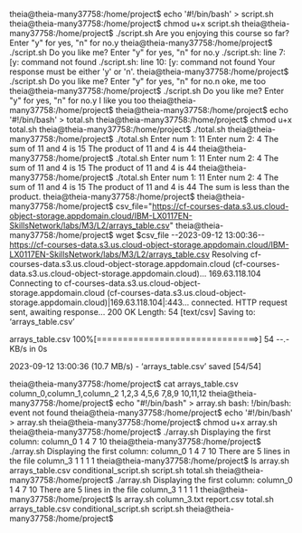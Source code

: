 theia@theia-many37758:/home/project$ echo '#!/bin/bash' > script.sh
theia@theia-many37758:/home/project$ chmod u+x script.sh
theia@theia-many37758:/home/project$ ./script.sh
Are you enjoying this course so far?
Enter "y" for yes, "n" for no.y
theia@theia-many37758:/home/project$ ./script.sh
Do you like me?
Enter "y" for yes, "n" for no.y
./script.sh: line 7: [y: command not found
./script.sh: line 10: [y: command not found
Your response must be either 'y' or 'n'.
theia@theia-many37758:/home/project$ ./script.sh
Do you like me?
Enter "y" for yes, "n" for no.n
oke, me too
theia@theia-many37758:/home/project$ ./script.sh
Do you like me?
Enter "y" for yes, "n" for no.y
I like you too
theia@theia-many37758:/home/project$ 
theia@theia-many37758:/home/project$ echo '#!/bin/bash' > total.sh
theia@theia-many37758:/home/project$ chmod u+x total.sh
theia@theia-many37758:/home/project$ ./total.sh
theia@theia-many37758:/home/project$ ./total.sh
 Enter num 1: 11
 Enter num 2: 4
The sum of 11 and 4 is 15
The product of 11 and 4 is 44
theia@theia-many37758:/home/project$ ./total.sh
 Enter num 1: 11
 Enter num 2: 4
The sum of 11 and 4 is 15
The product of 11 and 4 is 44
theia@theia-many37758:/home/project$ ./total.sh
 Enter num 1: 11
 Enter num 2: 4
The sum of 11 and 4 is 15
The product of 11 and 4 is 44
The sum is less than the product.
theia@theia-many37758:/home/project$ 
theia@theia-many37758:/home/project$ csv_file="https://cf-courses-data.s3.us.cloud-object-storage.appdomain.cloud/IBM-LX0117EN-SkillsNetwork/labs/M3/L2/arrays_table.csv"
theia@theia-many37758:/home/project$ wget $csv_file
--2023-09-12 13:00:36--  https://cf-courses-data.s3.us.cloud-object-storage.appdomain.cloud/IBM-LX0117EN-SkillsNetwork/labs/M3/L2/arrays_table.csv
Resolving cf-courses-data.s3.us.cloud-object-storage.appdomain.cloud (cf-courses-data.s3.us.cloud-object-storage.appdomain.cloud)... 169.63.118.104
Connecting to cf-courses-data.s3.us.cloud-object-storage.appdomain.cloud (cf-courses-data.s3.us.cloud-object-storage.appdomain.cloud)|169.63.118.104|:443... connected.
HTTP request sent, awaiting response... 200 OK
Length: 54 [text/csv]
Saving to: ‘arrays_table.csv’

arrays_table.csv        100%[===============================>]      54  --.-KB/s    in 0s      

2023-09-12 13:00:36 (10.7 MB/s) - ‘arrays_table.csv’ saved [54/54]

theia@theia-many37758:/home/project$ cat arrays_table.csv
column_0,column_1,column_2
1,2,3
4,5,6
7,8,9
10,11,12
theia@theia-many37758:/home/project$ echo "#!/bin/bash" > array.sh
bash: !/bin/bash: event not found
theia@theia-many37758:/home/project$ echo '#!/bin/bash' > array.sh
theia@theia-many37758:/home/project$ chmod u+x array.sh
theia@theia-many37758:/home/project$ ./array.sh
Displaying the first column:
column_0 1 4 7 10
theia@theia-many37758:/home/project$ ./array.sh
Displaying the first column:
column_0 1 4 7 10
There are 5 lines in the file
column_3 1 1 1 1
theia@theia-many37758:/home/project$ ls
array.sh  arrays_table.csv  conditional_script.sh  script.sh  total.sh
theia@theia-many37758:/home/project$ ./array.sh
Displaying the first column:
column_0 1 4 7 10
There are 5 lines in the file
column_3 1 1 1 1
theia@theia-many37758:/home/project$ ls
array.sh          column_3.txt           report.csv  total.sh
arrays_table.csv  conditional_script.sh  script.sh
theia@theia-many37758:/home/project$ 
